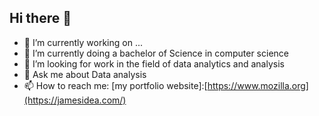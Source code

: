 ## Hi there 👋
- 🔭 I’m currently working on ...
- 🌱 I’m currently doing a bachelor of Science in computer science 
- 👯 I’m looking for work in the field of data analytics and analysis
- 💬 Ask me about Data analysis
- 📫 How to reach me: [my portfolio website]:[https://www.mozilla.org](https://jamesidea.com/)
<!--
**jameskaggwa/jameskaggwa** is a ✨ _special_ ✨ repository because its `README.md` (this file) appears on your GitHub profile.

Here are some ideas to get you started:

- 🔭 I’m currently working on ...
- 🌱 I’m currently learning ...
- 👯 I’m looking to collaborate on ...
- 🤔 I’m looking for help with ...
- 💬 Ask me about ...
- 📫 How to reach me: ...
- 😄 Pronouns: ...
- ⚡ Fun fact: ...
-->

